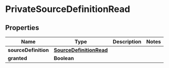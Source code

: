 

# PrivateSourceDefinitionRead


## Properties

| Name | Type | Description | Notes |
|------------ | ------------- | ------------- | -------------|
|**sourceDefinition** | [**SourceDefinitionRead**](SourceDefinitionRead.md) |  |  |
|**granted** | **Boolean** |  |  |



